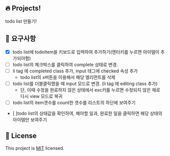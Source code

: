 ## 🔥 Projects!

todo list 만들기!

## 🎯 요구사항

- [x] todo list에 todoItem을 키보드로 입력하여 추가하기(엔터키를 누르면 아이템이 추가되야함)
- [ ] todo list의 체크박스를 클릭하여 complete 상태로 변경.
- [ ] li tag 에 completed class 추가, input 태그에 checked 속성 추가
    - todo list의 x버튼을 이용해서 해당 엘리먼트를 삭제
- [ ] todo list를 더블클릭했을 때 input 모드로 변경. (li tag 에 editing class 추가)
    - 단, 이때 수정을 완료하지 않은 상태에서 esc키를 누르면 수정되지 않은 채로 다시 view 모드로 복귀
- [ ] todo list의 item갯수를 count한 갯수를 리스트의 하단에 보여주기
- [ ]todo list의 상태값을 확인하여, 해야할 일과, 완료한 일을 클릭하면 해당 상태의 아이템만 보여주기

## 📝 License

This project is [MIT](https://github.com/woowacourse/js-todo-list-step1/blob/main/LICENSE) licensed.
